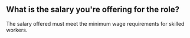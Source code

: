 ## What is the salary you're offering for the role?

The salary offered must meet the minimum wage requirements for skilled workers.
